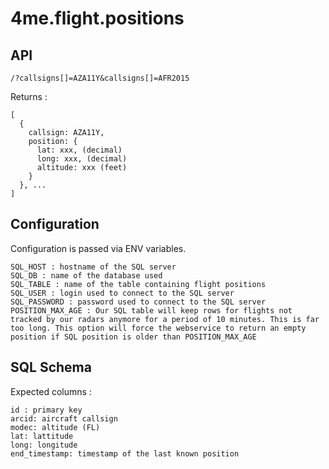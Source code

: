 # 4me.flight.positions

## API

```
/?callsigns[]=AZA11Y&callsigns[]=AFR2015
```

Returns :
```
[
  {
    callsign: AZA11Y,
    position: {
      lat: xxx, (decimal)
      long: xxx, (decimal)
      altitude: xxx (feet)
    }
  }, ...
]
```

## Configuration

Configuration is passed via ENV variables.
```
SQL_HOST : hostname of the SQL server
SQL_DB : name of the database used
SQL_TABLE : name of the table containing flight positions
SQL_USER : login used to connect to the SQL server
SQL_PASSWORD : password used to connect to the SQL server
POSITION_MAX_AGE : Our SQL table will keep rows for flights not tracked by our radars anymore for a period of 10 minutes. This is far too long. This option will force the webservice to return an empty position if SQL position is older than POSITION_MAX_AGE
```

## SQL Schema
Expected columns :
```
id : primary key
arcid: aircraft callsign
modec: altitude (FL)
lat: lattitude
long: longitude
end_timestamp: timestamp of the last known position
```
